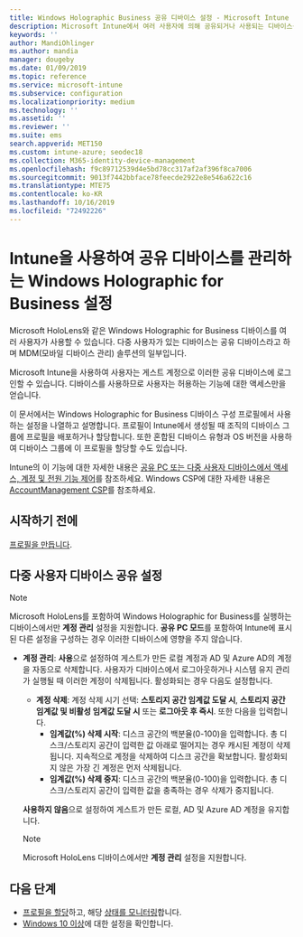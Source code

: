 ```yaml
---
title: Windows Holographic Business 공유 디바이스 설정 - Microsoft Intune - Azure | Microsoft Docs
description: Microsoft Intune에서 여러 사용자에 의해 공유되거나 사용되는 디바이스를 구성하도록 Windows Holographic for Business를 추가하고 사용합니다. 계정 관리 설정의 목록 및 Microsoft HoloLens를 비롯한 디바이스에서의 용도를 확인합니다.
keywords: ''
author: MandiOhlinger
ms.author: mandia
manager: dougeby
ms.date: 01/09/2019
ms.topic: reference
ms.service: microsoft-intune
ms.subservice: configuration
ms.localizationpriority: medium
ms.technology: ''
ms.assetid: ''
ms.reviewer: ''
ms.suite: ems
search.appverid: MET150
ms.custom: intune-azure; seodec18
ms.collection: M365-identity-device-management
ms.openlocfilehash: f9c89712539d4e5bd78cc317af2af396f8ca7006
ms.sourcegitcommit: 9013f7442bbface78feecde2922e8e546a622c16
ms.translationtype: MTE75
ms.contentlocale: ko-KR
ms.lasthandoff: 10/16/2019
ms.locfileid: "72492226"
---
```

# <a name="windows-holographic-for-business-settings-to-manage-shared-devices-using-intune"></a>Intune을 사용하여 공유 디바이스를 관리하는 Windows Holographic for Business 설정

Microsoft HoloLens와 같은 Windows Holographic for Business 디바이스를 여러 사용자가 사용할 수 있습니다. 다중 사용자가 있는 디바이스는 공유 디바이스라고 하며 MDM(모바일 디바이스 관리) 솔루션의 일부입니다.

Microsoft Intune을 사용하여 사용자는 게스트 계정으로 이러한 공유 디바이스에 로그인할 수 있습니다. 디바이스를 사용하므로 사용자는 허용하는 기능에 대한 액세스만을 얻습니다.

이 문서에서는 Windows Holographic for Business 디바이스 구성 프로필에서 사용하는 설정을 나열하고 설명합니다. 프로필이 Intune에서 생성될 때 조직의 디바이스 그룹에 프로필을 배포하거나 할당합니다. 또한 혼합된 디바이스 유형과 OS 버전을 사용하여 디바이스 그룹에 이 프로필을 할당할 수도 있습니다.

Intune의 이 기능에 대한 자세한 내용은 [공유 PC 또는 다중 사용자 디바이스에서 액세스, 계정 및 전원 기능 제어](shared-user-device-settings.md)를 참조하세요. Windows CSP에 대한 자세한 내용은 [AccountManagement CSP](https://docs.microsoft.com/windows/client-management/mdm/accountmanagement-csp)를 참조하세요.

## <a name="before-your-begin"></a>시작하기 전에

[프로필을 만듭니다](shared-user-device-settings.md).

## <a name="shared-multi-user-device-settings"></a>다중 사용자 디바이스 공유 설정

> [!NOTE]
> Microsoft HoloLens를 포함하여 Windows Holographic for Business를 실행하는 디바이스에서만 **계정 관리** 설정을 지원합니다. **공유 PC 모드**를 포함하여 Intune에 표시된 다른 설정을 구성하는 경우 이러한 디바이스에 영향을 주지 않습니다.

- **계정 관리**: **사용**으로 설정하여 게스트가 만든 로컬 계정과 AD 및 Azure AD의 계정을 자동으로 삭제합니다. 사용자가 디바이스에서 로그아웃하거나 시스템 유지 관리가 실행될 때 이러한 계정이 삭제됩니다. 활성화되는 경우 다음도 설정합니다.
  - **계정 삭제**: 계정 삭제 시기 선택: **스토리지 공간 임계값 도달 시**, **스토리지 공간 임계값 및 비활성 임계값 도달 시** 또는 **로그아웃 후 즉시**. 또한 다음을 입력합니다.
    - **임계값(%) 삭제 시작**: 디스크 공간의 백분율(0-100)을 입력합니다. 총 디스크/스토리지 공간이 입력한 값 아래로 떨어지는 경우 캐시된 계정이 삭제됩니다. 지속적으로 계정을 삭제하여 디스크 공간을 확보합니다. 활성화되지 않은 가장 긴 계정은 먼저 삭제됩니다.
    - **임계값(%) 삭제 중지**: 디스크 공간의 백분율(0-100)을 입력합니다. 총 디스크/스토리지 공간이 입력한 값을 충족하는 경우 삭제가 중지됩니다.

  **사용하지 않음**으로 설정하여 게스트가 만든 로컬, AD 및 Azure AD 계정을 유지합니다.

  > [!NOTE]
  > Microsoft HoloLens 디바이스에서만 **계정 관리** 설정을 지원합니다.

## <a name="next-steps"></a>다음 단계

- [프로필을 할당](device-profile-assign.md)하고, 해당 [상태를 모니터링](device-profile-monitor.md)합니다.
- [Windows 10 이상](shared-user-device-settings-windows.md)에 대한 설정을 확인합니다.
